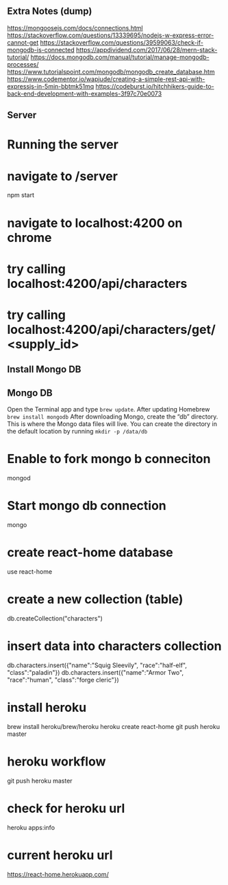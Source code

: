 ## Extra Notes (dump)
https://mongoosejs.com/docs/connections.html
https://stackoverflow.com/questions/13339695/nodejs-w-express-error-cannot-get
https://stackoverflow.com/questions/39599063/check-if-mongodb-is-connected
https://appdividend.com/2017/06/28/mern-stack-tutorial/
https://docs.mongodb.com/manual/tutorial/manage-mongodb-processes/
https://www.tutorialspoint.com/mongodb/mongodb_create_database.htm
https://www.codementor.io/wapjude/creating-a-simple-rest-api-with-expressjs-in-5min-bbtmk51mq
https://codeburst.io/hitchhikers-guide-to-back-end-development-with-examples-3f97c70e0073


## Server
# Running the server
# navigate to /server
npm start
# navigate to localhost:4200 on chrome
# try calling localhost:4200/api/characters
# try calling localhost:4200/api/characters/get/<supply_id>

## Install Mongo DB


## Mongo DB
Open the Terminal app and type `brew update`.
After updating Homebrew `brew install mongodb`
After downloading Mongo, create the “db” directory. This is where the Mongo data files will live. You can create the directory in the default location by running `mkdir -p /data/db`


# Enable to fork mongo b conneciton
mongod

# Start mongo db connection
mongo

# create react-home database
use react-home

# create a new collection (table)
db.createCollection("characters")

# insert data into characters collection
db.characters.insert({"name":"Squig Sleevily", "race":"half-elf", "class":"paladin"})
db.characters.insert({"name":"Armor Two", "race":"human", "class":"forge cleric"})

# install heroku
brew install heroku/brew/heroku
heroku create react-home
git push heroku master

# heroku workflow
git push heroku master

# check for heroku url
heroku apps:info

# current heroku url
https://react-home.herokuapp.com/